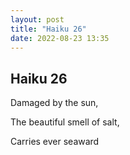 ```yaml
---
layout: post
title: "Haiku 26"
date: 2022-08-23 13:35
---
```

Haiku 26
-

Damaged by the sun,

The beautiful smell of salt,

Carries ever seaward

